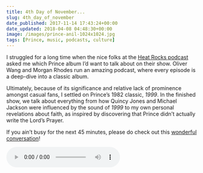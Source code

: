 ```yaml
---
title: 4th Day of November...
slug: 4th_day_of_november
date_published: 2017-11-14 17:43:24+00:00
date_updated: 2018-04-08 04:48:30+00:00
image: /images/prince-anil-1024x1024.jpg
tags: [Prince, music, podcasts, culture]
---
```

I struggled for a long time when the nice folks at the [Heat Rocks podcast](http://www.maximumfun.org/shows/heat-rocks) asked me which Prince album I’d want to talk about on their show. Oliver Wang and Morgan Rhodes run an amazing podcast, where every episode is a deep-dive into a classic album.

Ultimately, because of its significance and relative lack of prominence amongst casual fans, I settled on Prince’s 1982 classic, *1999*. In the finished show, we talk about everything from how Quincy Jones and Michael Jackson were influenced by the sound of *1999* to my own personal revelations about faith, as inspired by discovering that Prince didn’t actually write the Lord’s Prayer.

If you ain’t busy for the next 45 minutes, please do check out this [wonderful conversation](http://www.maximumfun.org/heat-rocks/heat-rocks-ep-7-anil-dash-princes-1999-1982)!

<audio id="episode-player" controls="">
  <source src="https://traffic.libsyn.com/heatrocks/Anil_Dash_on_Princes__1999_.mp3" type="audio/mpeg">
</audio>
